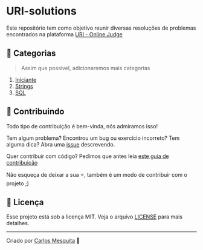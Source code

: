 # URI-solutions
Este repositório tem como objetivo reunir diversas resoluções de problemas encontrados na plataforma [URI - Online Judge](urionlinejudge.com.br)

## :rocket: Categorias
> Assim que possível, adicionaremos mais categorias
   1. [Iniciante](categorias/iniciante#iniciante)
   2. [Strings](categorias/strings#strings)
   3. [SQL](categorias/sql#sql)
   
## 🤝 Contribuindo 

Todo tipo de contribuição é bem-vinda, nós admiramos isso!

Tem algum problema? Encontrou um bug ou exercício incorreto? Tem alguma dica? Abra uma [issue](https://github.com/carlos3g/URI-solutions/issues) descrevendo.

Quer contribuir com código? Pedimos que antes leia [este guia de contribuição](https://github.com/firstcontributions/first-contributions)

Não esqueça de deixar a sua ⭐, também é um modo de contribuir com o projeto ;)

## :memo: Licença

Esse projeto está sob a licença MIT. Veja o arquivo [LICENSE](LICENSE) para mais detalhes.

---
Criado por [Carlos Mesquita](https://github.com/carlos3g) :purple_heart:
